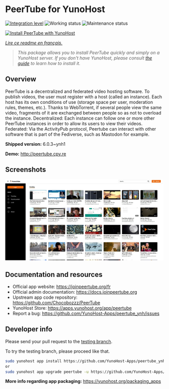 <!--
N.B.: This README was automatically generated by https://github.com/YunoHost/apps/tree/master/tools/readme_generator
It shall NOT be edited by hand.
-->

# PeerTube for YunoHost

[![Integration level](https://dash.yunohost.org/integration/peertube.svg)](https://dash.yunohost.org/appci/app/peertube) ![Working status](https://ci-apps.yunohost.org/ci/badges/peertube.status.svg) ![Maintenance status](https://ci-apps.yunohost.org/ci/badges/peertube.maintain.svg)

[![Install PeerTube with YunoHost](https://install-app.yunohost.org/install-with-yunohost.svg)](https://install-app.yunohost.org/?app=peertube)

*[Lire ce readme en français.](./README_fr.md)*

> *This package allows you to install PeerTube quickly and simply on a YunoHost server.
If you don't have YunoHost, please consult [the guide](https://yunohost.org/#/install) to learn how to install it.*

## Overview

PeerTube is a decentralized and federated video hosting software. To publish videos, the user must register with a host (called an instance). Each host has its own conditions of use (storage space per user, moderation rules, themes, etc.). Thanks to WebTorrent, if several people view the same video, fragments of it are exchanged between people so as not to overload the instance. Decentralized: Each instance can follow one or more other PeerTube instances in order to allow its users to view their videos. Federated: Via the ActivityPub protocol, Peertube can interact with other software that is part of the Fediverse, such as Mastodon for example.


**Shipped version:** 6.0.3~ynh1

**Demo:** http://peertube.cpy.re

## Screenshots

![Screenshot of PeerTube](./doc/screenshots/screenshot1.jpg)

## Documentation and resources

* Official app website: <https://joinpeertube.org/fr>
* Official admin documentation: <https://docs.joinpeertube.org>
* Upstream app code repository: <https://github.com/Chocobozzz/PeerTube>
* YunoHost Store: <https://apps.yunohost.org/app/peertube>
* Report a bug: <https://github.com/YunoHost-Apps/peertube_ynh/issues>

## Developer info

Please send your pull request to the [testing branch](https://github.com/YunoHost-Apps/peertube_ynh/tree/testing).

To try the testing branch, please proceed like that.

``` bash
sudo yunohost app install https://github.com/YunoHost-Apps/peertube_ynh/tree/testing --debug
or
sudo yunohost app upgrade peertube -u https://github.com/YunoHost-Apps/peertube_ynh/tree/testing --debug
```

**More info regarding app packaging:** <https://yunohost.org/packaging_apps>